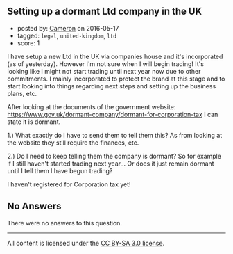 ## Setting up a dormant Ltd company in the UK

- posted by: [Cameron](https://stackexchange.com/users/115185/cameron) on 2016-05-17
- tagged: `legal`, `united-kingdom`, `ltd`
- score: 1

I have setup a new Ltd in the UK via companies house and it's incorporated (as of yesterday). However I'm not sure when I will begin trading! It's looking like I might not start trading until next year now due to other commitments. I mainly incorporated to protect the brand at this stage and to start looking into things regarding next steps and setting up the business plans, etc.

 After looking at the documents of the government website: https://www.gov.uk/dormant-company/dormant-for-corporation-tax I can state it is dormant.

1.) What exactly do I have to send them to tell them this? As from looking at the website they still require the finances, etc.

2.) Do I need to keep telling them the company is dormant? So for example if I still haven't started trading next year... Or does it just remain dormant until I tell them I have begun trading?

I haven't registered for Corporation tax yet!

## No Answers

There were no answers to this question.


---

All content is licensed under the [CC BY-SA 3.0 license](https://creativecommons.org/licenses/by-sa/3.0/).

